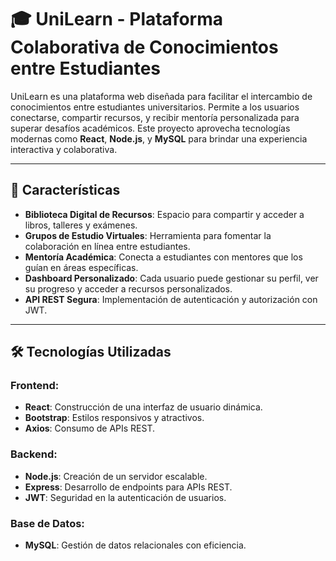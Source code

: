 # 🎓 UniLearn - Plataforma Colaborativa de Conocimientos entre Estudiantes  

UniLearn es una plataforma web diseñada para facilitar el intercambio de conocimientos entre estudiantes universitarios. Permite a los usuarios conectarse, compartir recursos, y recibir mentoría personalizada para superar desafíos académicos. Este proyecto aprovecha tecnologías modernas como **React**, **Node.js**, y **MySQL** para brindar una experiencia interactiva y colaborativa.  

---

## 🚀 Características  
- **Biblioteca Digital de Recursos**: Espacio para compartir y acceder a libros, talleres y exámenes.  
- **Grupos de Estudio Virtuales**: Herramienta para fomentar la colaboración en línea entre estudiantes.  
- **Mentoría Académica**: Conecta a estudiantes con mentores que los guían en áreas específicas.  
- **Dashboard Personalizado**: Cada usuario puede gestionar su perfil, ver su progreso y acceder a recursos personalizados.  
- **API REST Segura**: Implementación de autenticación y autorización con JWT.  

---

## 🛠️ Tecnologías Utilizadas  

### Frontend:  
- **React**: Construcción de una interfaz de usuario dinámica.  
- **Bootstrap**: Estilos responsivos y atractivos.  
- **Axios**: Consumo de APIs REST.  

### Backend:  
- **Node.js**: Creación de un servidor escalable.  
- **Express**: Desarrollo de endpoints para APIs REST.  
- **JWT**: Seguridad en la autenticación de usuarios.  

### Base de Datos:  
- **MySQL**: Gestión de datos relacionales con eficiencia.  
